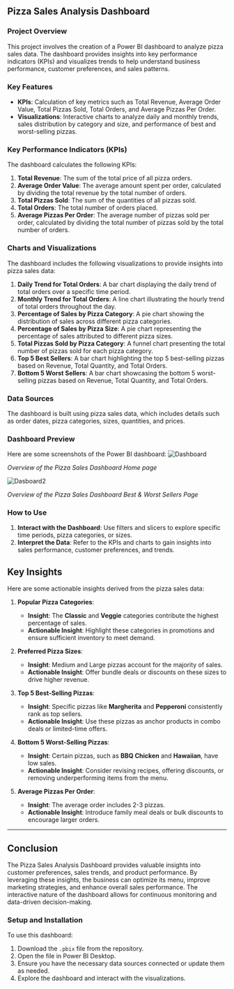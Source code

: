 ## Pizza Sales Analysis Dashboard

### Project Overview
This project involves the creation of a Power BI dashboard to analyze pizza sales data. The dashboard provides insights into key performance indicators (KPIs) and visualizes trends to help understand business performance, customer preferences, and sales patterns.

### Key Features
- **KPIs**: Calculation of key metrics such as Total Revenue, Average Order Value, Total Pizzas Sold, Total Orders, and Average Pizzas Per Order.
- **Visualizations**: Interactive charts to analyze daily and monthly trends, sales distribution by category and size, and performance of best and worst-selling pizzas.

### Key Performance Indicators (KPIs)
The dashboard calculates the following KPIs:
1. **Total Revenue**: The sum of the total price of all pizza orders.
2. **Average Order Value**: The average amount spent per order, calculated by dividing the total revenue by the total number of orders.
3. **Total Pizzas Sold**: The sum of the quantities of all pizzas sold.
4. **Total Orders**: The total number of orders placed.
5. **Average Pizzas Per Order**: The average number of pizzas sold per order, calculated by dividing the total number of pizzas sold by the total number of orders.

### Charts and Visualizations
The dashboard includes the following visualizations to provide insights into pizza sales data:
1. **Daily Trend for Total Orders**: A bar chart displaying the daily trend of total orders over a specific time period.
2. **Monthly Trend for Total Orders**: A line chart illustrating the hourly trend of total orders throughout the day.
3. **Percentage of Sales by Pizza Category**: A pie chart showing the distribution of sales across different pizza categories.
4. **Percentage of Sales by Pizza Size**: A pie chart representing the percentage of sales attributed to different pizza sizes.
5. **Total Pizzas Sold by Pizza Category**: A funnel chart presenting the total number of pizzas sold for each pizza category.
6. **Top 5 Best Sellers**: A bar chart highlighting the top 5 best-selling pizzas based on Revenue, Total Quantity, and Total Orders.
7. **Bottom 5 Worst Sellers**: A bar chart showcasing the bottom 5 worst-selling pizzas based on Revenue, Total Quantity, and Total Orders.

### Data Sources
The dashboard is built using pizza sales data, which includes details such as order dates, pizza categories, sizes, quantities, and prices.

### Dashboard Preview
Here are some screenshots of the Power BI dashboard:
![Dashboard](https://github.com/user-attachments/assets/06cab811-8fee-41d1-8449-6906408738e8)


*Overview of the Pizza Sales Dashboard Home page*


![Dasboard2](https://github.com/user-attachments/assets/792ac7cf-3ba2-464c-8236-0c31aa6a04b5)

                  
*Overview of the Pizza Sales Dashboard Best & Worst Sellers Page*

### How to Use
1. **Interact with the Dashboard**: Use filters and slicers to explore specific time periods, pizza categories, or sizes.
2. **Interpret the Data**: Refer to the KPIs and charts to gain insights into sales performance, customer preferences, and trends.

## **Key Insights**
Here are some actionable insights derived from the pizza sales data:

1. **Popular Pizza Categories**:
   - **Insight**: The **Classic** and **Veggie** categories contribute the highest percentage of sales.
   - **Actionable Insight**: Highlight these categories in promotions and ensure sufficient inventory to meet demand.

2. **Preferred Pizza Sizes**:
   - **Insight**: Medium and Large pizzas account for the majority of sales.
   - **Actionable Insight**: Offer bundle deals or discounts on these sizes to drive higher revenue.

3. **Top 5 Best-Selling Pizzas**:
   - **Insight**: Specific pizzas like **Margherita** and **Pepperoni** consistently rank as top sellers.
   - **Actionable Insight**: Use these pizzas as anchor products in combo deals or limited-time offers.

4. **Bottom 5 Worst-Selling Pizzas**:
   - **Insight**: Certain pizzas, such as **BBQ Chicken** and **Hawaiian**, have low sales.
   - **Actionable Insight**: Consider revising recipes, offering discounts, or removing underperforming items from the menu.

5. **Average Pizzas Per Order**:
   - **Insight**: The average order includes 2-3 pizzas.
   - **Actionable Insight**: Introduce family meal deals or bulk discounts to encourage larger orders.

---

## **Conclusion**
The Pizza Sales Analysis Dashboard provides valuable insights into customer preferences, sales trends, and product performance. By leveraging these insights, the business can optimize its menu, improve marketing strategies, and enhance overall sales performance. The interactive nature of the dashboard allows for continuous monitoring and data-driven decision-making.

### Setup and Installation
To use this dashboard:
1. Download the `.pbix` file from the repository.
2. Open the file in Power BI Desktop.
3. Ensure you have the necessary data sources connected or update them as needed.
4. Explore the dashboard and interact with the visualizations.



